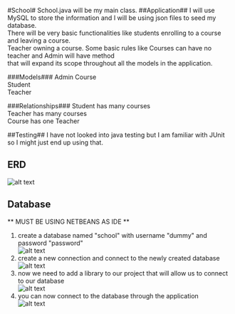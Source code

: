 #School#
School.java will be my main class.
##Application##
I will use MySQL to store the information and I will be using json files to seed my database.  
There will be very basic functionalities like students enrolling to a course and leaving a course.  
Teacher owning a course. Some basic rules like Courses can have no teacher and Admin will have method  
that will expand its scope throughout all the models in the application.  

###Models###
Admin
Course  
Student  
Teacher  

###Relationships###
Student has many courses  
Teacher has many courses  
Course has one Teacher 

##Testing##
I have not looked into java testing but I am familiar with JUnit so I might just end up using that.  

## ERD ##
![alt text](http://i.imgur.com/WSZBY06.png "ERD School DB")

## Database ##
** MUST BE USING NETBEANS AS IDE **  
1. create a database named "school" with username "dummy" and password "password"  
![alt text](http://i.imgur.com/uDR71lJ.png "First step db")  
2. create a new connection and connect to the newly created database  
![alt text](http://i.imgur.com/QCOf715.png "Second step db")  
3. now we need to add a library to our project that will allow us to connect to our database  
![alt text](http://i.imgur.com/RtjApQx.png "Third step db")  
4. you can now connect to the database through the application  
![alt text](http://i.imgur.com/4nk78t7.png "Fourth step db")  
